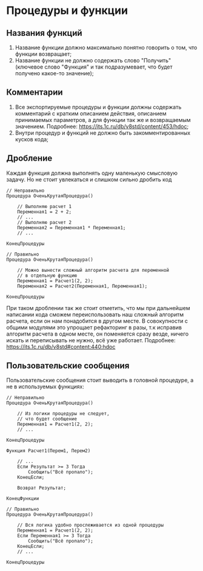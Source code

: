 # Процедуры и функции

## Названия функций

1. Название функции должно максимально понятно говорить о том, что функции возвращает;
2. Название функции не должно содержать слово "Получить" (ключевое слово "Функция" и так подразумевает, что будет получено какое-то значение);

## Комментарии

1. Все экспортируемые процедуры и функции должны содержать комментарий с кратким описанием действия, описанием принимаемых параметров, а для функции так же и возвращаемым значением. Подробнее: <https://its.1c.ru/db/v8std/content/453/hdoc>;
2. Внутри процедур и функций не должно быть закомментированных кусков кода;

## Дробление

Каждая функция должна выполнять одну маленькую смысловую задачу. Но не стоит увлекаться и слишком сильно дробить код

```bsl
// Неправильно
Процедура ОченьКрутаяПроцедура()

    // Выполняю расчет 1
    Переменная1 = 2 + 2;
    // ...
    // Выполняю расчет 2
    Переменная2 = Переменная1 * Переменная1;
    // ...

КонецПроцедуры

// Правильно
Процедура ОченьКрутаяПроцедура()

    // Можно вынести сложный алгоритм расчета для переменной 
    // в отдельную функцию
    Переменная1 = Расчет1(2, 2);
    Переменная2 = Расчет2(Переменная1, Переменная1);

КонецПроцедуры
```

При таком дроблении так же стоит отметить, что мы при дальнейшем написании кода сможем переиспользовать наш сложный алгоритм расчета, если он нам понадобится в другом месте. В совокупности с общими модулями это упрощает рефакторинг в разы, т.к исправив алгоритм расчета в одном месте, он поменяется сразу везде, ничего искать и переписывать не нужно, всё уже работает. Подробнее: <https://its.1c.ru/db/v8std#content:440:hdoc>

## Пользовательские сообщения

Пользовательские сообщения стоит выводить в головной процедуре, а не в используемых функциях:

```bsl
// Неправильно
Процедура ОченьКрутаяПроцедура()

    // Из логики процедуры не следует,
    // что будет сообщение
    Переменная1 = Расчет1(2, 2);
    // ...

КонецПроцедуры

Функция Расчет1(Перем1, Перем2)

    // ...
    Если Результат >= 3 Тогда
        Сообщить("Всё пропало");
    КонецЕсли;

    Возврат Результат;

КонецФункции

// Правильно
Процедура ОченьКрутаяПроцедура()

    // Вся логика удобно прослеживается из одной процедуры
    Переменная1 = Расчет1(2, 2);
    Если Переменная1 >= 3 Тогда
        Сообщить("Всё пропало");
    КонецЕсли;
    // ...

КонецПроцедуры
```
